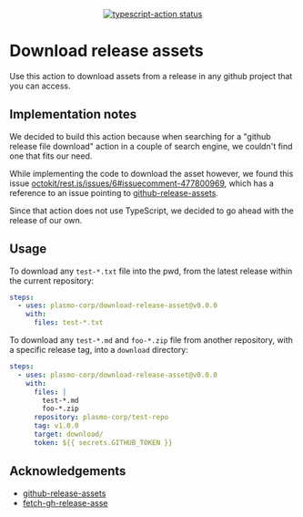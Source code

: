 <p align="center">
  <a href="https://github.com/plasmo-corp/download-release-asset/actions"><img alt="typescript-action status" src="https://github.com/plasmo-corp/download-release-asse/workflows/build-test/badge.svg"></a>
</p>

# Download release assets

Use this action to download assets from a release in any github project that you can access.

## Implementation notes

We decided to build this action because when searching for a "github release file download" action in a couple of search engine, we couldn't find one that fits our need.

While implementing the code to download the asset however, we found this issue [octokit/rest.js/issues/6#issuecomment-477800969](https://github.com/octokit/rest.js/issues/6#issuecomment-477800969), which has a reference to an issue pointing to [github-release-assets](https://github.com/duhow/download-github-release-assets).

Since that action does not use TypeScript, we decided to go ahead with the release of our own.

## Usage

To download any `test-*.txt` file into the pwd, from the latest release within the current repository:

```yaml
steps:
  - uses: plasmo-corp/download-release-asset@v0.0.0
    with:
      files: test-*.txt
```

To download any `test-*.md` and `foo-*.zip` file from another repository, with a specific release tag, into a `download` directory:

```yaml
steps:
  - uses: plasmo-corp/download-release-asset@v0.0.0
    with:
      files: |
        test-*.md
        foo-*.zip
      repository: plasmo-corp/test-repo
      tag: v1.0.0
      target: download/
      token: ${{ secrets.GITHUB_TOKEN }}
```

## Acknowledgements

- [github-release-assets](https://github.com/duhow/download-github-release-assets)
- [fetch-gh-release-asse](https://github.com/dsaltares/fetch-gh-release-asset)
